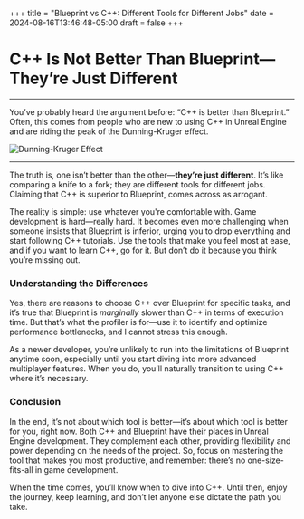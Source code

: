 +++
title = "Blueprint vs C++: Different Tools for Different Jobs"
date = 2024-08-16T13:46:48-05:00
draft = false
+++

# C++ Is Not Better Than Blueprint—They’re Just Different

---

You’ve probably heard the argument before: “C++ is better than Blueprint.” Often, this comes from people who are new to using C++ in Unreal Engine and are riding the peak of the Dunning-Kruger effect.

![Dunning-Kruger Effect](../Dunning–Kruger_Effect.png)

------------------------------------------------------------


The truth is, one isn’t better than the other—**they’re just different**. It’s like comparing a knife to a fork; they are different tools for different jobs. Claiming that C++ is superior to Blueprint, comes across as arrogant.

The reality is simple: use whatever you're comfortable with. Game development is hard—really hard. It becomes even more challenging when someone insists that Blueprint is inferior, urging you to drop everything and start following C++ tutorials. Use the tools that make you feel most at ease, and if you want to learn C++, go for it. But don’t do it because you think you’re missing out.


### Understanding the Differences

Yes, there are reasons to choose C++ over Blueprint for specific tasks, and it’s true that Blueprint is *marginally* slower than C++ in terms of execution time. But that’s what the profiler is for—use it to identify and optimize performance bottlenecks, and I cannot stress this enough.

As a newer developer, you’re unlikely to run into the limitations of Blueprint anytime soon, especially until you start diving into more advanced multiplayer features. When you do, you’ll naturally transition to using C++ where it’s necessary.

### Conclusion

In the end, it’s not about which tool is better—it’s about which tool is better for you, right now. Both C++ and Blueprint have their places in Unreal Engine development. They complement each other, providing flexibility and power depending on the needs of the project. So, focus on mastering the tool that makes you most productive, and remember: there’s no one-size-fits-all in game development.

When the time comes, you’ll know when to dive into C++. Until then, enjoy the journey, keep learning, and don’t let anyone else dictate the path you take.
